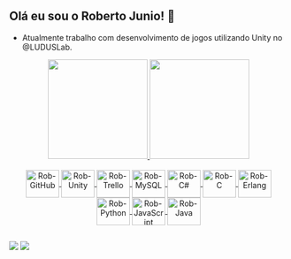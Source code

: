 ## Olá eu sou o Roberto Junio! 👋

- Atualmente trabalho com desenvolvimento de jogos utilizando Unity no @LUDUSLab.

<div align="center">
  <a href="https://github.com/Robjunio">
  <img height="180em" src="https://github-readme-stats.vercel.app/api?username=Robjunio&show_icons=true&theme=discord_old_blurple&include_all_commits=true&count_private=true"/>
  <img height="180em" src="https://github-readme-stats.vercel.app/api/top-langs/?username=Robjunio&layout=compact&langs_count=7&theme=discord_old_blurple"/>
</div>
<div align="center" style="display: inline_block"><br>
  <img align="center" alt="Rob-GitHub" height="50" width="60" src="https://cdn.jsdelivr.net/gh/devicons/devicon/icons/github/github-original-wordmark.svg">
  <img align="center" alt="Rob-Unity" height="50" width="60" src="https://cdn.jsdelivr.net/gh/devicons/devicon/icons/unity/unity-original.svg">
  <img align="center" alt="Rob-Trello" height="50" width="60" src="https://cdn.jsdelivr.net/gh/devicons/devicon/icons/trello/trello-plain.svg">
  <img align="center" alt="Rob-MySQL" height="50" width="60" src="https://cdn.jsdelivr.net/gh/devicons/devicon/icons/mysql/mysql-original.svg">
  <img align="center" alt="Rob-C#" height="50" width="60" src="https://cdn.jsdelivr.net/gh/devicons/devicon/icons/csharp/csharp-original.svg">
  <img align="center" alt="Rob-C" height="50" width="60" src="https://cdn.jsdelivr.net/gh/devicons/devicon/icons/c/c-original.svg">
  <img align="center" alt="Rob-Erlang" height="50" width="60" src="https://cdn.jsdelivr.net/gh/devicons/devicon/icons/erlang/erlang-plain-wordmark.svg">
  <img align="center" alt="Rob-Python" height="50" width="60" src="https://cdn.jsdelivr.net/gh/devicons/devicon/icons/python/python-original.svg">
  <img align="center" alt="Rob-JavaScript" height="50" width="60" src="https://cdn.jsdelivr.net/gh/devicons/devicon/icons/javascript/javascript-original.svg">
  <img align="center" alt="Rob-Java" height="50" width="60" src="https://cdn.jsdelivr.net/gh/devicons/devicon/icons/java/java-original.svg">
</div>
  
  ##
 
<div> 
  <a href = "mailto:robertojuniogms@gmail.com"><img src="https://img.shields.io/badge/-Gmail-%23333?style=for-the-badge&logo=gmail&logoColor=white" target="_blank"></a>
  <a href="https://www.linkedin.com/in/roberto-gomes-4388901b8/" target="_blank"><img src="https://img.shields.io/badge/-LinkedIn-%230077B5?style=for-the-badge&logo=linkedin&logoColor=white" target="_blank"></a> 
</div>
